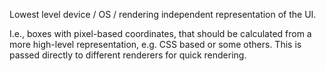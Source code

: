 Lowest level device / OS / rendering independent representation of the UI.

I.e., boxes with pixel-based coordinates, that should be calculated from a
more high-level representation, e.g. CSS based or some others. This is passed
directly to different renderers for quick rendering. 
